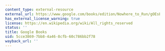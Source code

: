 ```yaml
---
content_type: external-resource
external_url: https://www.google.com/books/edition/Nowhere_to_Run/gOEsEAAAQBAJ?hl=en&gbpv=1
has_external_license_warning: true
license: https://en.wikipedia.org/wiki/All_rights_reserved
status: ''
title: Google Books
uid: 5cce3869-7bb8-4a46-8cfb-60c786bb2f78
wayback_url: ''
---
```

